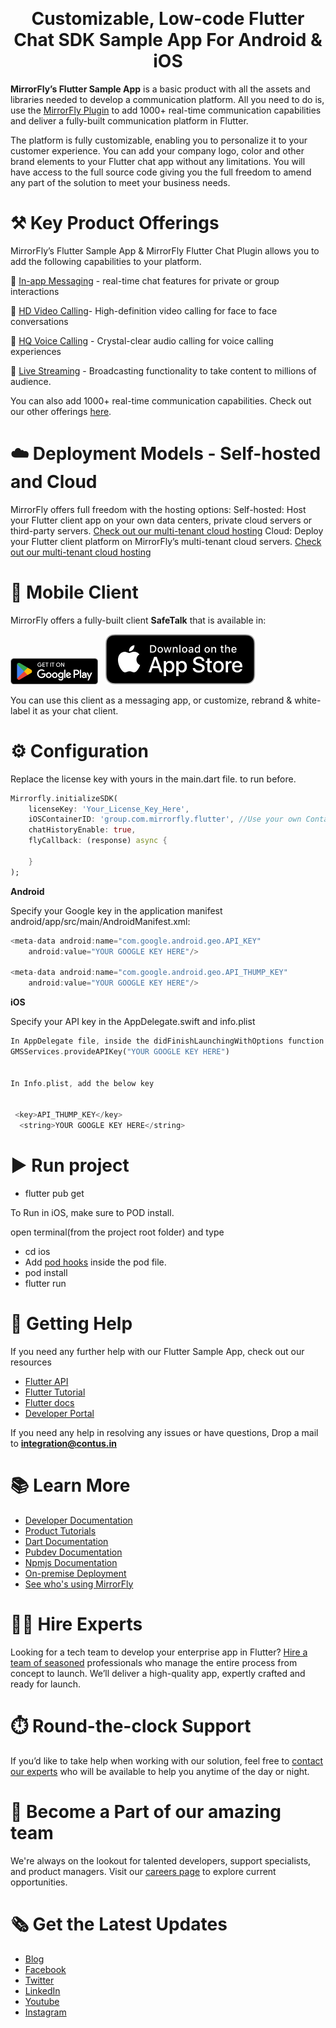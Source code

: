   <p align="center">
    <img  src="https://dasa7d6hxd0bp.cloudfront.net/images/mirrorfly.webp" data-canonical-src="https://dasa7d6hxd0bp.cloudfront.net/images/mirrorfly.webp" width="400"  alt=""/>
  </p>

  <h1 align="center">
    Customizable, Low-code Flutter Chat SDK Sample App For Android & iOS
  </h1>


<b>MirrorFly’s Flutter Sample App</b> is a basic product with all the assets and libraries needed to develop a communication platform. All you need to do is, use the [MirrorFly Plugin]([https://www.mirrorfly.com/](https://pub.dev/packages/mirrorfly_plugin)) to add 1000+ real-time communication capabilities and deliver a fully-built communication platform in Flutter.


The platform is fully customizable, enabling you to personalize it to your customer experience. You can add your company logo, color and other brand elements to your Flutter chat app without any limitations. You will have access to the full source code giving you the full freedom to amend any part of the solution to meet your business needs.



# ⚒️ Key Product Offerings

MirrorFly’s Flutter Sample App & MirrorFly Flutter Chat Plugin allows you to add the following capabilities to your platform.


 💬 [In-app Messaging](https://www.mirrorfly.com/chat-api-solution.php) - real-time chat features for private or group interactions

 🎯 [HD Video Calling](https://www.mirrorfly.com/video-call-solution.php)- High-definition video calling for face to face conversations 

 🦾 [HQ Voice Calling](https://www.mirrorfly.com/voice-call-solution.php) - Crystal-clear audio calling for voice calling experiences
 
 🦾 [Live Streaming](https://www.mirrorfly.com/live-streaming-sdk.php) - Broadcasting functionality to take content to millions of audience.

 You can also add 1000+ real-time communication capabilities. Check out our other offerings [here](https://www.mirrorfly.com/chat-features.php). 


# ☁️ Deployment Models - Self-hosted and Cloud

MirrorFly offers full freedom with the hosting options:
Self-hosted: Host your Flutter client app on your own data centers, private cloud servers or third-party servers.
[Check out our multi-tenant cloud hosting](https://www.mirrorfly.com/self-hosted-chat-solution.php)
Cloud: Deploy your Flutter client platform on MirrorFly’s multi-tenant cloud servers.
[Check out our multi-tenant cloud hosting](https://www.mirrorfly.com/multi-tenant-chat-for-saas.php)


# 📱 Mobile Client

MirrorFly offers a fully-built client <b>SafeTalk</b> that is available in:

<a href="https://play.google.com/store/apps/details?id=com.mirrorfly&hl=en"><img src="./GetItOnGooglePlay_Badge_Web_color_English.png" alt="image" width="140" height="auto"></a>  &nbsp;   [![appstore](./Download_on_the_App_Store_Badge_US-UK_RGB_blk_092917.svg)](https://apps.apple.com/app/safetalk/id1442769177)

You can use this client as a messaging app, or customize, rebrand & white-label it as your chat client.

# ⚙️ Configuration

Replace the license key with yours in the main.dart file. to run before.
```dart
Mirrorfly.initializeSDK(
    licenseKey: 'Your_License_Key_Here',
    iOSContainerID: 'group.com.mirrorfly.flutter', //Use your own Container ID, matching the App Group added in Xcode. 
    chatHistoryEnable: true,
    flyCallback: (response) async {
        
    }
);
```

<b>Android</b>

Specify your Google key in the application manifest android/app/src/main/AndroidManifest.xml:
```dart
<meta-data android:name="com.google.android.geo.API_KEY"
    android:value="YOUR GOOGLE KEY HERE"/>

<meta-data android:name="com.google.android.geo.API_THUMP_KEY"
    android:value="YOUR GOOGLE KEY HERE"/>
```

<b>iOS</b>

Specify your API key in the AppDelegate.swift and info.plist
```dart
In AppDelegate file, inside the didFinishLaunchingWithOptions function add the below line
GMSServices.provideAPIKey("YOUR GOOGLE KEY HERE")


In Info.plist, add the below key


 <key>API_THUMP_KEY</key>
  <string>YOUR GOOGLE KEY HERE</string>

```

# ▶️ Run project

- flutter pub get

To Run in iOS, make sure to POD install.

open terminal(from the project root folder) and type
- cd ios
- Add [pod hooks](https://www.mirrorfly.com/docs/chat/flutter-plugin/v1/quick-start/#create-ios-dependency) inside the pod file.
- pod install
- flutter run

# 🤝 Getting Help
If you need any further help with our Flutter Sample App, check out our resources

- [Flutter API](https://www.mirrorfly.com/flutter-chat-sdk.php)
- [Flutter Tutorial](https://www.mirrorfly.com/docs/chat/flutter-plugin/v1/quick-start/)
- [Flutter docs](https://www.mirrorfly.com/docs/chat/flutter-plugin/v1/quick-start/)
- [Developer Portal](https://www.mirrorfly.com/docs/)

If you need any help in resolving any issues or have questions, Drop a mail to <b>integration@contus.in</b>


# 📚 Learn More

- [Developer Documentation](https://www.mirrorfly.com/docs/)
- [Product Tutorials](https://www.mirrorfly.com/tutorials/)
- [Dart Documentation](https://pub.dev/packages/mirrorfly_plugin)
- [Pubdev Documentation](https://pub.dev/packages/mirrorfly_plugin)
- [Npmjs Documentation](https://www.npmjs.com/~contus)
- [On-premise Deployment](https://www.mirrorfly.com/on-premises-chat-server.php)
- [See who's using MirrorFly](https://www.mirrorfly.com/chat-use-cases.php)


# 🧑‍💻 Hire Experts

Looking for a tech team to develop your enterprise app in Flutter? [Hire a team of seasoned](https://www.mirrorfly.com/hire-video-chat-developer.php) professionals who manage the entire process from concept to launch. We’ll deliver a high-quality app, expertly crafted and ready for launch.



# ⏱️ Round-the-clock Support

If you’d like to take help when working with our solution, feel free to [contact our experts](https://www.mirrorfly.com/contact-sales.php) who will be available to help you anytime of the day or night.


# 💼 Become a Part of our amazing team

We're always on the lookout for talented developers, support specialists, and product managers. Visit our [careers page](https://www.contus.com/careers.php) to explore current opportunities.


# 🗞️ Get the Latest Updates

- [Blog](https://www.mirrorfly.com/blog/)
- [Facebook](https://www.facebook.com/MirrorFlyofficial/)
- [Twitter](https://twitter.com/mirrorflyteam)
- [LinkedIn](https://www.linkedin.com/showcase/mirrorfly-official/)
- [Youtube](https://www.youtube.com/@mirrorflyofficial)
- [Instagram](https://www.instagram.com/mirrorflyofficial/)
